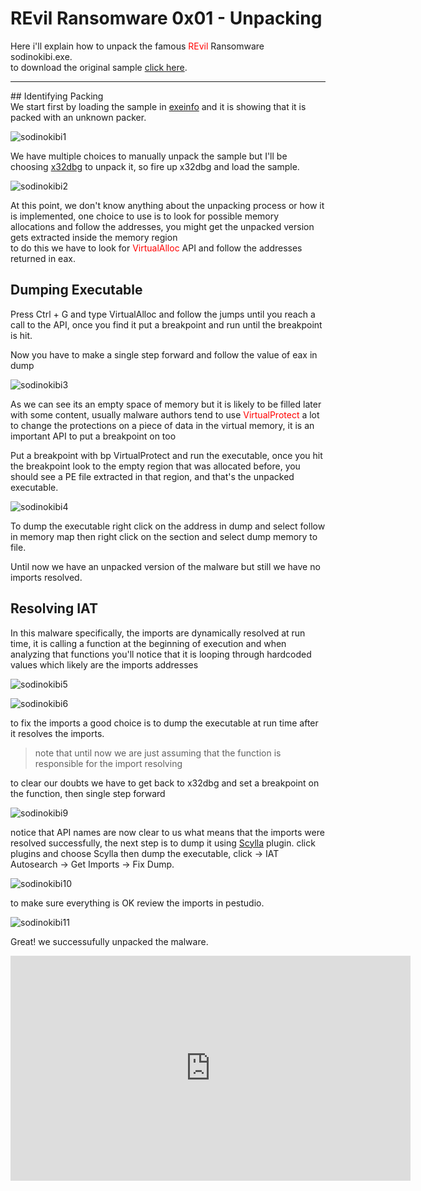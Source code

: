 # REvil Ransomware 0x01 - Unpacking
Here i'll explain how to unpack the famous <span style='color:red'>REvil</span> Ransomware sodinokibi.exe.<br>
to download the original sample <a href='sample'>click here</a>.<br>
<hr>
## Identifying Packing <br>
We start first by loading the sample in <a href='http://www.exeinfo.byethost18.com/'>exeinfo</a> and it is showing that it is packed with an unknown packer.

![sodinokibi1](sodinokibi1.png)<br>

We have multiple choices to manually unpack the sample but I'll be choosing <a href='https://x64dbg.com/'>x32dbg</a> to unpack it, so fire up x32dbg and load the sample.

![sodinokibi2](sodinokibi2.png)<br>

At this point, we don't know anything about the unpacking process or how it is implemented, one choice to use is to look for possible memory allocations and follow the addresses, you might get the unpacked version gets extracted inside the memory region<br>
to do this we have to look for <span style='color:red'>VirtualAlloc</span> API and follow the addresses returned in eax.

## Dumping Executable
Press Ctrl + G and type VirtualAlloc and follow the jumps until you reach a call to the API, once you find it put a breakpoint and run until the breakpoint is hit.
  
Now you have to make a single step forward and follow the value of eax in dump
  
![sodinokibi3](sodinokibi3.jpg)
  
As we can see its an empty space of memory but it is likely to be filled later with some content, usually malware authors tend to use <span style='color:red'>VirtualProtect</span> a lot to change the protections on a piece of data in the virtual memory, it is an important API to put a breakpoint on too

Put a breakpoint with bp VirtualProtect and run the executable, once you hit the breakpoint look to the empty region that was allocated before, you should see a PE file extracted in that region, and that's the unpacked executable.

![sodinokibi4](sodinokibi4.png)

To dump the executable right click on the address in dump and select follow in memory map then right click on the section and select dump memory to file.

Until now we have an unpacked version of the malware but still we have no imports resolved.

## Resolving IAT
In this malware specifically, the imports are dynamically resolved at run time, it is calling a function at the beginning of execution and when analyzing that functions you'll notice that it is looping through hardcoded values which likely are the imports addresses

![sodinokibi5](sodinokibi5.png)

![sodinokibi6](sodinokini6.png)

to fix the imports a good choice is to dump the executable at run time after it resolves the imports.
> <p>note that until now we are just assuming that the function is responsible for the import resolving</p>

<p>to clear our doubts we have to get back to x32dbg and set a breakpoint on the function, then single step forward</p>

![sodinokibi9](sodinokibi9.jpg)

notice that API names are now clear to us what means that the imports were resolved successfully, the next step is to dump it using <span style='color:red'><a href='https://github.com/NtQuery/Scylla'>Scylla</a></span> plugin.
click plugins and choose Scylla then dump the executable, click -> IAT Autosearch -> Get Imports -> Fix Dump.

![sodinokibi10](sodinokibi10.png)

to make sure everything is OK review the imports in pestudio.

![sodinokibi11](sodinokibi11.png)

Great! we successufully unpacked the malware.

<iframe src="https://vlipsy.com/embed/tVmiYVBz" width="640" height="360" frameborder="0"></iframe>
